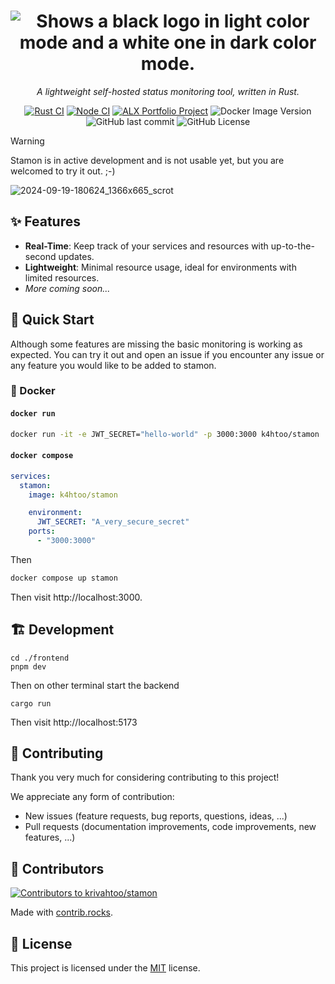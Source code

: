 <div align="center">
  <h1>
    <picture>
      <source media="(prefers-color-scheme: dark)" srcset="https://github.com/user-attachments/assets/1b384c38-7d94-4d42-90c4-098cfddf61af">
      <source media="(prefers-color-scheme: light)" srcset="https://github.com/user-attachments/assets/a7d933c6-e07a-43f6-989f-8f2224f4fdee">
      <img alt="Shows a black logo in light color mode and a white one in dark color mode." src="https://github.com/user-attachments/assets/a7d933c6-e07a-43f6-989f-8f2224f4fdee">
    </picture>
  </h1>

  *A lightweight self-hosted status monitoring tool, written in Rust.*

  [![Rust CI](https://github.com/krivahtoo/stamon/actions/workflows/rust.yml/badge.svg)](https://github.com/krivahtoo/stamon/actions/workflows/rust.yml)
  [![Node CI](https://github.com/krivahtoo/stamon/actions/workflows/node.yml/badge.svg)](https://github.com/krivahtoo/stamon/actions/workflows/node.yml)
  [![ALX Portfolio Project](https://img.shields.io/badge/ALX-Portfolio_Project-%2331c554?logo=alx&label=&labelColor=%23002B56)](https://www.alxafrica.com/)
  ![Docker Image Version](https://img.shields.io/docker/v/k4htoo/stamon?logo=docker)
  ![GitHub last commit](https://img.shields.io/github/last-commit/krivahtoo/stamon?style=flat&logo=git&logoColor=%23F05032)
  ![GitHub License](https://img.shields.io/github/license/krivahtoo/stamon)
</div>


> [!WARNING]
> Stamon is in active development and is not usable yet, but you are welcomed to try it out. ;-)
>

![2024-09-19-180624_1366x665_scrot](https://github.com/user-attachments/assets/13d63921-0316-4182-af01-3c0786769f8d)

## ✨ Features

- **Real-Time**: Keep track of your services and resources with up-to-the-second updates.
- **Lightweight**: Minimal resource usage, ideal for environments with limited resources.
- *More coming soon...*

## 🚀 Quick Start

Although some features are missing the basic monitoring is working as expected. You can try it out and open an issue if you encounter any issue or any feature you would like to be added to stamon.

### 🚢 Docker

#### `docker run`

```sh
docker run -it -e JWT_SECRET="hello-world" -p 3000:3000 k4htoo/stamon
```

#### `docker compose`

```yaml
services:
  stamon:
    image: k4htoo/stamon

    environment:
      JWT_SECRET: "A_very_secure_secret"
    ports:
      - "3000:3000"
```
Then
```sh
docker compose up stamon
```

Then visit http://localhost:3000.

## 🏗️ Development

```shell
cd ./frontend
pnpm dev
```

Then on other terminal start the backend

```shell
cargo run
```

Then visit http://localhost:5173

## 📝 Contributing

Thank you very much for considering contributing to this project!

We appreciate any form of contribution:
  - New issues (feature requests, bug reports, questions, ideas, ...)
  - Pull requests (documentation improvements, code improvements, new features, ...)

## 👷 Contributors
<a href="https://github.com/krivahtoo/stamon/graphs/contributors">
  <img src="https://contrib.rocks/image?repo=krivahtoo/stamon" alt="Contributors to krivahtoo/stamon" />
</a>

Made with [contrib.rocks](https://contrib.rocks).

## 📜 License
This project is licensed under the [MIT](./LICENSE) license.
